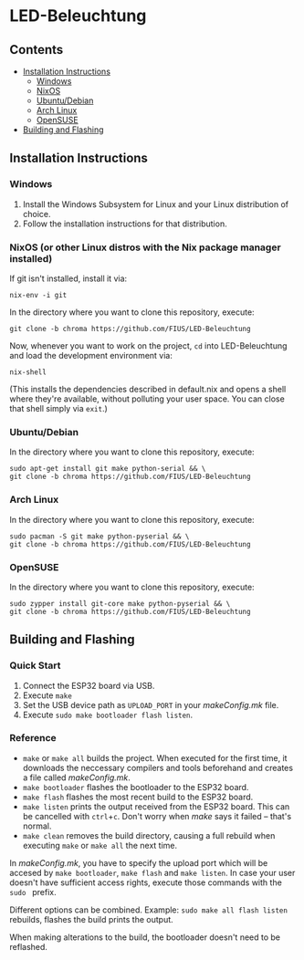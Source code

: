 
# LED-Beleuchtung

## Contents
- [Installation Instructions](#installation-instructions)
    - [Windows](#windows)
    - [NixOS](#nixos-or-other-linux-distros-with-the-nix-package-manager-installed)
    - [Ubuntu/Debian](#ubuntudebian)
    - [Arch Linux](#arch-linux)
    - [OpenSUSE](#opensuse)
- [Building and Flashing](#building-and-flashing)

## Installation Instructions

### Windows

1. Install the Windows Subsystem for Linux and your Linux distribution of choice.
2. Follow the installation instructions for that distribution.

### NixOS (or other Linux distros with the Nix package manager installed)

If git isn't installed, install it via:
```
nix-env -i git
```
In the directory where you want to clone this repository, execute:
```
git clone -b chroma https://github.com/FIUS/LED-Beleuchtung
```
Now, whenever you want to work on the project, `cd` into LED-Beleuchtung and load the development environment via:
```
nix-shell
```
(This installs the dependencies described in default.nix and opens a shell where they're available, without polluting your user space. You can close that shell simply via `exit`.)

### Ubuntu/Debian

In the directory where you want to clone this repository, execute:
```
sudo apt-get install git make python-serial && \
git clone -b chroma https://github.com/FIUS/LED-Beleuchtung
```

### Arch Linux

In the directory where you want to clone this repository, execute:
```
sudo pacman -S git make python-pyserial && \
git clone -b chroma https://github.com/FIUS/LED-Beleuchtung
```

### OpenSUSE

In the directory where you want to clone this repository, execute:
```
sudo zypper install git-core make python-pyserial && \
git clone -b chroma https://github.com/FIUS/LED-Beleuchtung
```

## Building and Flashing

### Quick Start
1. Connect the ESP32 board via USB.
2. Execute `make`
3. Set the USB device path as `UPLOAD_PORT` in your *makeConfig.mk* file.
4. Execute `sudo make bootloader flash listen`.

### Reference
- `make` or `make all` builds the project. When executed for the first time, it downloads the neccessary compilers and tools beforehand and creates a file called *makeConfig.mk*.
- `make bootloader` flashes the bootloader to the ESP32 board.
- `make flash` flashes the most recent build to the ESP32 board.
- `make listen` prints the output received from the ESP32 board. This can be cancelled with `ctrl`+`c`. Don't worry when *make* says it failed &ndash; that's normal.
- `make clean` removes the build directory, causing a full rebuild when executing `make` or `make all` the next time.

In *makeConfig.mk*, you have to specify the upload port which will be accesed by `make bootloader`, `make flash` and `make listen`. In case your user doesn't have sufficient access rights, execute those commands with the `sudo ` 
prefix.

Different options can be combined. Example: `sudo make all flash listen` rebuilds, flashes the build prints the output.

When making alterations to the build, the bootloader doesn't need to be reflashed.

